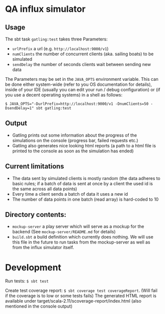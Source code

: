 # QA influx simulator

## Usage

The sbt task ```gatling:test``` takes three Parameters:

* ```urlPrefix``` a url (e.g. ```http://localhost:9000/v1```)
* ```numClients``` the number of concurrent clients (aka. sailing boats) to be simulated
* ```sendDelay``` the number of seconds clients wait between sending new data

The Parameters may be set in the ```JAVA_OPTS``` environment variable. This can be done
either system-wide (refer to you OS documentation for details), inside of your IDE (usually
you can edit your run / debug configuration) or (if you use a decent operating systems)
in a shell as follows:

```
$ JAVA_OPTS="-DurlPrefix=http://localhost:9000/v1 -DnumClients=50 -DsendDelay=1" sbt gatling:test
```

## Output

* Gatling prints out some information about the progress of the simulations on the console
(progress bar, failed requests etc.)
* Gatling also generates nice looking html reports (a path to a html file is printed to
the console as soon as the simulation has ended)

## Current limitations

* The data sent by simulated clients is mostly random (the data adheres to basic rules; if a batch of data
is sent at once by a client the used id is the same across all data points)
* Every time a client sends a batch of data it uses a new id
* The number of data points in one batch (read array) is hard-coded to 10


## Directory contents:

* ```mockup-server``` a play server which will serve as a mockup for the backend (See ```mockup-server/README.md``` for details)
* ```build.sbt``` a build definition which currently does nothing. We will use this file in the future to run tasks from the mockup-server
as well as from the influx simulator itself.

# Development

Run tests: ```$ sbt test```

Create test coverage report: ```$ sbt coverage test coverageReport```. (Will fail if the coverage is to low or some
tests fails) The generated HTML report is available under target/scala-2.11/scoverage-report/index.html (also mentioned
in the console output)
